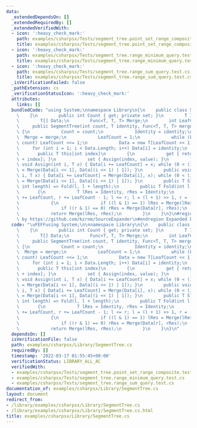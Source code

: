 ```yaml
---
data:
  _extendedDependsOn: []
  _extendedRequiredBy: []
  _extendedVerifiedWith:
  - icon: ':heavy_check_mark:'
    path: examples/csharpsx/Tests/segment_tree.point_set_range_composite.test.cs
    title: examples/csharpsx/Tests/segment_tree.point_set_range_composite.test.cs
  - icon: ':heavy_check_mark:'
    path: examples/csharpsx/Tests/segment_tree.range_minimum_query.test.cs
    title: examples/csharpsx/Tests/segment_tree.range_minimum_query.test.cs
  - icon: ':heavy_check_mark:'
    path: examples/csharpsx/Tests/segment_tree.range_sum_query.test.cs
    title: examples/csharpsx/Tests/segment_tree.range_sum_query.test.cs
  _isVerificationFailed: false
  _pathExtension: cs
  _verificationStatusIcon: ':heavy_check_mark:'
  attributes:
    links: []
  bundledCode: "using System;\nnamespace Library\n{\n    public class SegmentTree<T>\n\
    \    {\n        public int Count { get; private set; }\n        T Identity;\n\
    \        T[] Data;\n        Func<T, T, T> Merge;\n        int LeafCount;\n   \
    \     public SegmentTree(int count, T identity, Func<T, T, T> merge)\n       \
    \ {\n            Count = count;\n            Identity = identity;\n          \
    \  Merge = merge;\n            LeafCount = 1;\n            while (LeafCount <\
    \ count) LeafCount <<= 1;\n            Data = new T[LeafCount << 1];\n       \
    \     for (int i = 1; i < Data.Length; i++) Data[i] = identity;\n        }\n \
    \       public T this[int index]\n        {\n            get { return Data[LeafCount\
    \ + index]; }\n            set { Assign(index, value); }\n        }\n        public\
    \ void Assign(int i, T x) { Data[i += LeafCount] = x; while (0 < (i >>= 1)) Data[i]\
    \ = Merge(Data[i << 1], Data[(i << 1) | 1]); }\n        public void Operate(int\
    \ i, T x) { Data[i += LeafCount] = Merge(Data[i], x); while (0 < (i >>= 1)) Data[i]\
    \ = Merge(Data[i << 1], Data[(i << 1) | 1]); }\n        public T Slice(int l,\
    \ int length) => Fold(l, l + length);\n        public T Fold(int l, int r)\n \
    \       {\n            T lRes = Identity, rRes = Identity;\n            for (l\
    \ += LeafCount, r += LeafCount - 1; l <= r; l = (l + 1) >> 1, r = (r - 1) >> 1)\n\
    \            {\n                if ((l & 1) == 1) lRes = Merge(lRes, Data[l]);\n\
    \                if ((r & 1) == 0) rRes = Merge(Data[r], rRes);\n            }\n\
    \            return Merge(lRes, rRes);\n        }\n    }\n}\n#region Expanded\
    \ by https://github.com/kzrnm/SourceExpander\n#endregion Expanded by https://github.com/kzrnm/SourceExpander\n"
  code: "\uFEFFusing System;\n\nnamespace Library\n{\n    public class SegmentTree<T>\n\
    \    {\n        public int Count { get; private set; }\n        T Identity;\n\
    \        T[] Data;\n        Func<T, T, T> Merge;\n        int LeafCount;\n   \
    \     public SegmentTree(int count, T identity, Func<T, T, T> merge)\n       \
    \ {\n            Count = count;\n            Identity = identity;\n          \
    \  Merge = merge;\n            LeafCount = 1;\n            while (LeafCount <\
    \ count) LeafCount <<= 1;\n            Data = new T[LeafCount << 1];\n       \
    \     for (int i = 1; i < Data.Length; i++) Data[i] = identity;\n        }\n \
    \       public T this[int index]\n        {\n            get { return Data[LeafCount\
    \ + index]; }\n            set { Assign(index, value); }\n        }\n        public\
    \ void Assign(int i, T x) { Data[i += LeafCount] = x; while (0 < (i >>= 1)) Data[i]\
    \ = Merge(Data[i << 1], Data[(i << 1) | 1]); }\n        public void Operate(int\
    \ i, T x) { Data[i += LeafCount] = Merge(Data[i], x); while (0 < (i >>= 1)) Data[i]\
    \ = Merge(Data[i << 1], Data[(i << 1) | 1]); }\n        public T Slice(int l,\
    \ int length) => Fold(l, l + length);\n        public T Fold(int l, int r)\n \
    \       {\n            T lRes = Identity, rRes = Identity;\n            for (l\
    \ += LeafCount, r += LeafCount - 1; l <= r; l = (l + 1) >> 1, r = (r - 1) >> 1)\n\
    \            {\n                if ((l & 1) == 1) lRes = Merge(lRes, Data[l]);\n\
    \                if ((r & 1) == 0) rRes = Merge(Data[r], rRes);\n            }\n\
    \            return Merge(lRes, rRes);\n        }\n    }\n}\n"
  dependsOn: []
  isVerificationFile: false
  path: examples/csharpsx/Library/SegmentTree.cs
  requiredBy: []
  timestamp: '2022-03-17 01:55:45+00:00'
  verificationStatus: LIBRARY_ALL_AC
  verifiedWith:
  - examples/csharpsx/Tests/segment_tree.point_set_range_composite.test.cs
  - examples/csharpsx/Tests/segment_tree.range_minimum_query.test.cs
  - examples/csharpsx/Tests/segment_tree.range_sum_query.test.cs
documentation_of: examples/csharpsx/Library/SegmentTree.cs
layout: document
redirect_from:
- /library/examples/csharpsx/Library/SegmentTree.cs
- /library/examples/csharpsx/Library/SegmentTree.cs.html
title: examples/csharpsx/Library/SegmentTree.cs
---
```

